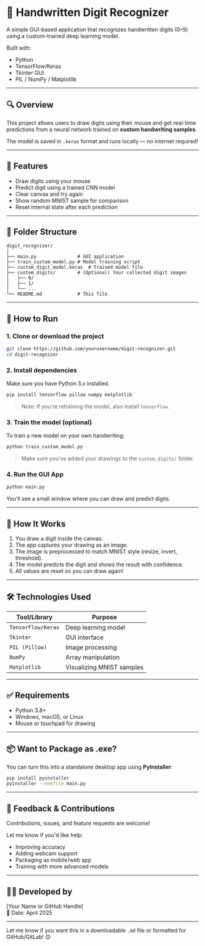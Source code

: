 
# 📝 Handwritten Digit Recognizer

A simple GUI-based application that recognizes handwritten digits (0–9) using a custom-trained deep learning model.

Built with:
- Python
- TensorFlow/Keras
- Tkinter GUI
- PIL / NumPy / Matplotlib

---

## 🔍 Overview

This project allows users to draw digits using their mouse and get real-time predictions from a neural network trained on **custom handwriting samples**.

The model is saved in `.keras` format and runs locally — no internet required!

---

## 🧠 Features

- Draw digits using your mouse
- Predict digit using a trained CNN model
- Clear canvas and try again
- Show random MNIST sample for comparison
- Reset internal state after each prediction

---

## 📁 Folder Structure

```
digit_recognizer/
│
├── main.py               # GUI application
├── train_custom_model.py # Model training script
├── custom_digit_model.keras  # Trained model file
├── custom_digits/        # (Optional) Your collected digit images
│   ├── 0/
│   ├── 1/
│   └── ...
└── README.md             # This file
```

---

## 🚀 How to Run

### 1. Clone or download the project
```bash
git clone https://github.com/yourusername/digit-recognizer.git
cd digit-recognizer
```

### 2. Install dependencies
Make sure you have Python 3.x installed.

```bash
pip install tensorflow pillow numpy matplotlib
```

> Note: If you're retraining the model, also install `tensorflow`.

### 3. Train the model (optional)
To train a new model on your own handwriting:

```bash
python train_custom_model.py
```

> Make sure you've added your drawings to the `custom_digits/` folder.

### 4. Run the GUI App
```bash
python main.py
```

You’ll see a small window where you can draw and predict digits.

---

## 🧪 How It Works

1. You draw a digit inside the canvas.
2. The app captures your drawing as an image.
3. The image is preprocessed to match MNIST style (resize, invert, threshold).
4. The model predicts the digit and shows the result with confidence.
5. All values are reset so you can draw again!

---

## 🛠️ Technologies Used

| Tool/Library | Purpose |
|-------------|---------|
| `TensorFlow/Keras` | Deep learning model |
| `Tkinter` | GUI interface |
| `PIL (Pillow)` | Image processing |
| `NumPy` | Array manipulation |
| `Matplotlib` | Visualizing MNIST samples |

---

## ✅ Requirements

- Python 3.8+
- Windows, macOS, or Linux
- Mouse or touchpad for drawing

---

## 📦 Want to Package as .exe?

You can turn this into a standalone desktop app using **PyInstaller**:

```bash
pip install pyinstaller
pyinstaller --onefile main.py
```

---

## 💬 Feedback & Contributions

Contributions, issues, and feature requests are welcome!

Let me know if you'd like help:
- Improving accuracy
- Adding webcam support
- Packaging as mobile/web app
- Training with more advanced models

---

## 👨‍💻 Developed by  
[Your Name or GitHub Handle]  
📅 Date: April 2025

---

Let me know if you want this in a downloadable `.md` file or formatted for GitHub/GitLab! 😊
